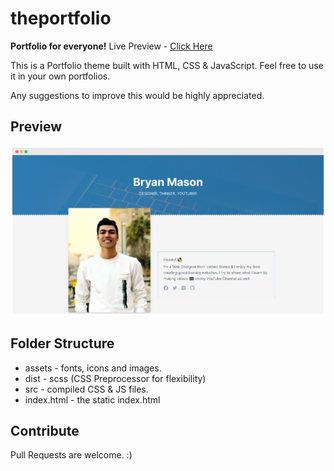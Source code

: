 
# theportfolio

**Portfolio for everyone!** 
Live Preview - [Click Here](http://utsav-devadiga.github.io/theportfolio)

This is a Portfolio theme built with HTML, CSS & JavaScript. Feel free to use it in your own portfolios.

Any suggestions to improve this would be highly appreciated.

## Preview

![thefolio preview](https://raw.githubusercontent.com/utsav-devadiga/theportfolio/master/preview.png "thefolio preview")


## Folder Structure

 - assets - fonts, icons and images.
 - dist - scss (CSS Preprocessor for flexibility)
 - src - compiled CSS & JS files.
 - index.html - the static index.html

## Contribute

Pull Requests are welcome. :)
